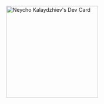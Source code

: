 <a href="https://app.daily.dev/neychok"><img src="https://api.daily.dev/devcards/3185c9cf84a549058c24f47db55a592d.png?r=vai" width="250" alt="Neycho Kalaydzhiev's Dev Card"/></a>
